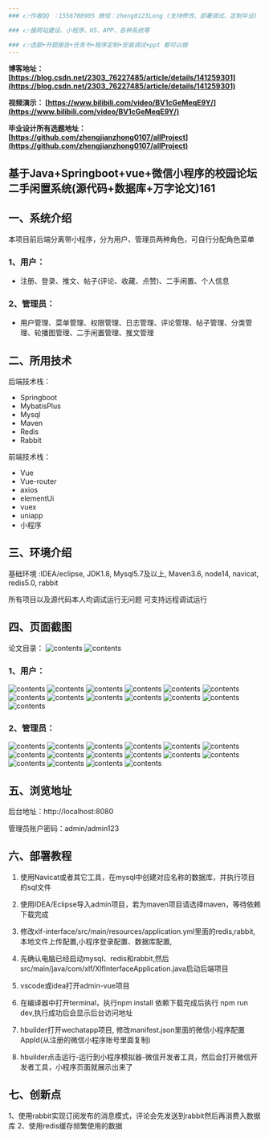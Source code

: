 ```yaml
---
### 👉作者QQ ：1556708905 微信：zheng0123Long (支持修改、部署调试、定制毕设)

### 👉接网站建设、小程序、H5、APP、各种系统等

### 👉选题+开题报告+任务书+程序定制+安装调试+ppt 都可以做
---
```


**博客地址：
[https://blog.csdn.net/2303_76227485/article/details/141259301](https://blog.csdn.net/2303_76227485/article/details/141259301)**

**视频演示：
[https://www.bilibili.com/video/BV1cGeMeqE9Y/](https://www.bilibili.com/video/BV1cGeMeqE9Y/)**

**毕业设计所有选题地址：
[https://github.com/zhengjianzhong0107/allProject](https://github.com/zhengjianzhong0107/allProject)**

## 基于Java+Springboot+vue+微信小程序的校园论坛二手闲置系统(源代码+数据库+万字论文)161

## 一、系统介绍
本项目前后端分离带小程序，分为用户、管理员两种角色，可自行分配角色菜单
### 1、用户：
- 注册、登录、推文、帖子(评论、收藏、点赞)、二手闲置、个人信息

### 2、管理员：
- 用户管理、菜单管理、权限管理、日志管理、评论管理、帖子管理、分类管理、轮播图管理、二手闲置管理、推文管理

## 二、所用技术

后端技术栈：

- Springboot
- MybatisPlus
- Mysql
- Maven
- Redis
- Rabbit

前端技术栈：
 
- Vue
- Vue-router
- axios
- elementUi
- vuex
- uniapp
- 小程序

## 三、环境介绍

基础环境 :IDEA/eclipse, JDK1.8, Mysql5.7及以上, Maven3.6, node14, navicat, redis5.0, rabbit

所有项目以及源代码本人均调试运行无问题 可支持远程调试运行

## 四、页面截图
论文目录：
![contents](./picture/picture0.png)
![contents](./picture/picture00.png)
### 1、用户：
![contents](./picture/picture1.png)
![contents](./picture/picture2.png)
![contents](./picture/picture3.png)
![contents](./picture/picture4.png)
![contents](./picture/picture5.png)
![contents](./picture/picture6.png)
![contents](./picture/picture7.png)
![contents](./picture/picture8.png)
![contents](./picture/picture9.png)
![contents](./picture/picture10.png)
![contents](./picture/picture11.png)
![contents](./picture/picture12.png)
![contents](./picture/picture13.png)
### 2、管理员：
![contents](./picture/picture14.png)
![contents](./picture/picture15.png)
![contents](./picture/picture16.png)
![contents](./picture/picture17.png)
![contents](./picture/picture18.png)
![contents](./picture/picture19.png)
![contents](./picture/picture20.png)
![contents](./picture/picture21.png)
![contents](./picture/picture22.png)
![contents](./picture/picture23.png)
![contents](./picture/picture24.png)
![contents](./picture/picture25.png)
![contents](./picture/picture26.png)
![contents](./picture/picture27.png)
![contents](./picture/picture28.png)
![contents](./picture/picture29.png)

## 五、浏览地址

后台地址：http://localhost:8080

管理员账户密码：admin/admin123

## 六、部署教程
1. 使用Navicat或者其它工具，在mysql中创建对应名称的数据库，并执行项目的sql文件

2. 使用IDEA/Eclipse导入admin项目，若为maven项目请选择maven，等待依赖下载完成

3. 修改xlf-interface/src/main/resources/application.yml里面的redis,rabbit,本地文件上传配置,小程序登录配置、数据库配置,

4. 先确认电脑已经启动mysql、redis和rabbit,然后src/main/java/com/xlf/XlfInterfaceApplication.java启动后端项目

5. vscode或idea打开admin-vue项目

6. 在编译器中打开terminal，执行npm install 依赖下载完成后执行 npm run dev,执行成功后会显示后台访问地址

7. hbuilder打开wechatapp项目, 修改manifest.json里面的微信小程序配置AppId(从注册的微信小程序账号里面复制)

8. hbuilder点击运行-运行到小程序模拟器-微信开发者工具，然后会打开微信开发者工具，小程序页面就展示出来了

## 七、创新点
1、使用rabbit实现订阅发布的消息模式，评论会先发送到rabbit然后再消费入数据库
2、使用redis缓存频繁使用的数据


